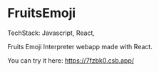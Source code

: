 # FruitsEmoji


TechStack:  Javascript, React, 

Fruits Emoji Interpreter webapp made with React.

You can try it here: https://7fzbk0.csb.app/
